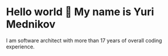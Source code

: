 # Hello world 👋 My name is Yuri Mednikov

I am software architect with more than 17 years of overall coding experience. 